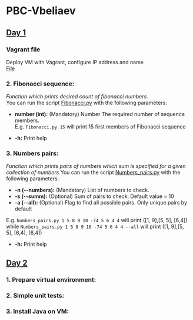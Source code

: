 # PBC-Vbeliaev #  


## [Day 1](https://github.com/krizzis/PBC-Vbeliaev/tree/master/Day1) ##
  
### **Vagrant file** ###

Deploy VM with Vagrant, configure IP address and name  
[File](https://github.com/krizzis/PBC-Vbeliaev/blob/master/Day1/Vagrantfile)


### **2. Fibonacci sequence:** ###
*Function which prints desired count of fibonacci numbers.*  
You can run the script [Fibonacci.py](https://github.com/krizzis/PBC-Vbeliaev/blob/master/Day1/Fibonacci.py) with the following parameters:  

* **number (int):** (Mandatory) Number The required number of sequence members.  
E.g. `Fibonacci.py 15` will print 15 first members of Fibonacci sequence


* **-h:** Print help


### **3. Numbers pairs:** ###
*Function which prints pairs of numbers which sum is specified for a given collection of numbers*
You can run the script [Numbers_pairs.py](https://github.com/krizzis/PBC-Vbeliaev/blob/master/Day1/Numbers_pairs.py) with the following parameters:

* **-n (--numbers):** (Mandatory) List of numbers to check.  
* **-s (--summ):** (Optional) Sum of pairs to check. Default value = 10
* **-a (--all):** (Optional) Flag to find all possible pairs. Only unique pairs by default

E.g. `Numbers_pairs.py 1 5 8 9 10 -74 5 6 4 4` will print (\[1, 9],\[5, 5], \[6,4])  
while `Numbers_pairs.py 1 5 8 9 10 -74 5 6 4 4 --all` will print (\[1, 9],\[5, 5], \[6,4], \[6,4])

* **-h:** Print help

## [Day 2](https://github.com/krizzis/PBC-Vbeliaev/tree/master/Day2) ## 

### **1. Prepare virtual environment:** ###

### **2. Simple unit tests:** ###

### **3. Install Java on VM:** ###
